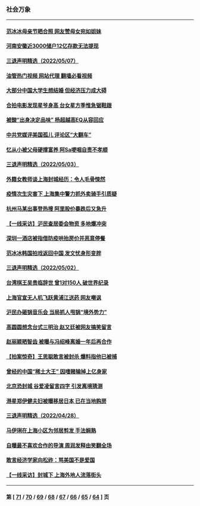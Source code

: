 ### 社会万象
---
#### [范冰冰母亲节晒合照 网友赞母女宛如姐妹](../../pages/ncid282/n13730642.md?05091645) 
#### [河南安徽近3000储户12亿存款无法提现](../../pages/ncid282/n13730206.md?05091645) 
#### [三退声明精选（2022/05/07）](../../pages/ncid282/n13729845.md?05091645) 
#### [油管热门视频 网站代理 翻墙必看视频](http://209.222.30.114:81/youtube.html?05091645)
#### [大部分中国大学生想结婚 但经济压力成大碍](../../pages/ncid282/n13729693.md?05091645) 
#### [合拍电影发现星爷身高 台女星方季惟急锯鞋跟](../../pages/ncid282/n13728997.md?05091645) 
#### [被酸“出身决定品味” 杨超越高EQ从容回应](../../pages/ncid282/n13727357.md?05091645) 
#### [中共党媒评美国孤儿 评论区“大翻车”](../../pages/ncid282/n13726953.md?05091645) 
#### [忆从小被父母硬撑富养 阿Sa哽咽自责不孝顺](../../pages/ncid282/n13726528.md?05091645) 
#### [三退声明精选（2022/05/03）](../../pages/ncid282/n13726619.md?05091645) 
#### [外籍女教师谈上海封城经历：令人毛骨悚然](../../pages/ncid282/n13726338.md?05091645) 
#### [疫情次生灾害下 上海集中警力抓外卖骑手引质疑](../../pages/ncid282/n13726176.md?05091645) 
#### [杭州马某出事登热搜 阿里股价暴跌后又急升](../../pages/ncid282/n13726134.md?05091645) 
#### [【一线采访】沪民查居委会物资 多地爆冲突](../../pages/ncid282/n13726070.md?05091645) 
#### [深圳一酒店被指借防疫哄抬房价并恶意停餐](../../pages/ncid282/n13726003.md?05091645) 
#### [范冰冰韩国拍戏返回中国 发文忧身形变胖](../../pages/ncid282/n13725752.md?05091645) 
#### [三退声明精选（2022/05/02）](../../pages/ncid282/n13725703.md?05091645) 
#### [台湾棋王吴贵临辞世 曾1对150人 破世界纪录](../../pages/ncid282/n13725443.md?05091645) 
#### [上海官宣无人机飞跃黄浦江送药 网友嘲讽](../../pages/ncid282/n13725468.md?05091645) 
#### [沪民办砸锅音乐会 当局抓人甩锅“境外势力”](../../pages/ncid282/n13723970.md?05091645) 
#### [高圆圆想念台式三明治 赵又廷被网友搞笑留言](../../pages/ncid282/n13723648.md?05091645) 
#### [赵丽颖晒智齿 被曝与冯绍峰离婚一年后再合作](../../pages/ncid282/n13723633.md?05091645) 
#### [【拍案惊奇】王思聪敢言被封杀 爆料指他已被捕](../../pages/ncid282/n13723559.md?05091645) 
#### [曾经的中国“稀土大王” 因嗜赌输掉上亿身家](../../pages/ncid282/n13723521.md?05091645) 
#### [北京恐封城 谷爱凌留言四字 引发离境猜测](../../pages/ncid282/n13723349.md?05091645) 
#### [港星郑伊健夫妇被曝移居日本 已在当地购房](../../pages/ncid282/n13722835.md?05091645) 
#### [三退声明精选（2022/04/28）](../../pages/ncid282/n13723028.md?05091645) 
#### [马伊琍在上海小区为邻居剪发 手法娴熟](../../pages/ncid282/n13722752.md?05091645) 
#### [自曝最不喜欢合作的导演 周润发释由笑翻全场](../../pages/ncid282/n13722783.md?05091645) 
#### [敢言经济学家向松祚：骂美国不是爱国](../../pages/ncid282/n13722714.md?05091645) 
#### [【一线采访】封城下 上海外地人流落街头](../../pages/ncid282/n13722763.md?05091645) 

---
#### 第 [ [71](./71.md?05091645) / [70](./70.md?05091645) / [69](./69.md?05091645) / [68](./68.md?05091645) / [67](./67.md?05091645) / [66](./66.md?05091645) / [65](./65.md?05091645) / [64](./64.md?05091645) ] 页
